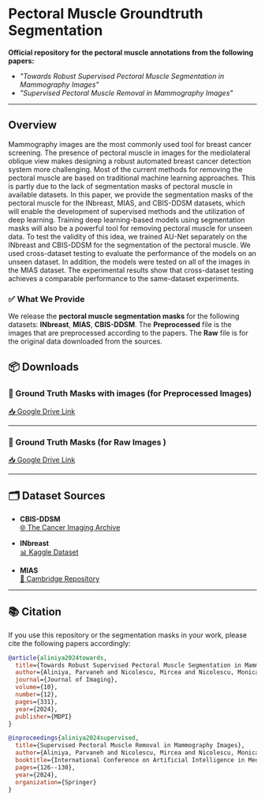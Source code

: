 

# Pectoral Muscle Groundtruth Segmentation

**Official repository for the pectoral muscle annotations from the following papers:**

- _"Towards Robust Supervised Pectoral Muscle Segmentation in Mammography Images"_
- _"Supervised Pectoral Muscle Removal in Mammography Images"_

---

## Overview

Mammography images are the most commonly used tool for breast cancer screening. The presence of pectoral muscle in images for the mediolateral oblique view makes designing a robust automated breast cancer detection system more challenging. Most of the current methods for removing the pectoral muscle are based on traditional machine learning approaches. This is partly due to the lack of segmentation masks of pectoral muscle in available datasets. In this paper, we provide the segmentation masks of the pectoral muscle for the INbreast, MIAS, and CBIS-DDSM datasets, which will enable the development of supervised methods and the utilization of deep learning. Training deep learning-based models using segmentation masks will also be a powerful tool for removing pectoral muscle for unseen data. To test the validity of this idea, we trained AU-Net separately on the INbreast and CBIS-DDSM for the segmentation of the pectoral muscle. We used cross-dataset testing to evaluate the performance of the models on an unseen dataset. In addition, the models were tested on all of the images in the MIAS dataset. The experimental results show that cross-dataset testing achieves a comparable performance to the same-dataset experiments.

### ✅ What We Provide

We release the **pectoral muscle segmentation masks** for the following datasets: **INbreast**, **MIAS**, **CBIS-DDSM**. The **Preprocessed** file is the images that are preprocessed according to the papers. The **Raw** file is for the original data downloaded from the sources.






## 📦 Downloads

### 🔹 Ground Truth Masks with images (for Preprocessed Images)

[📥 Google Drive Link](https://drive.google.com/file/d/1Ek25FOImqBHEIfpV6O5Vix5gueGFEeGx/view?usp=sharing)

---

### 🔹 Ground Truth Masks (for Raw Images )

[📥 Google Drive Link](https://drive.google.com/file/d/1yEKepjP4OKhiiP82cO5T4R-xLS7ZDpNn/view?usp=sharing)

---

## 🗂 Dataset Sources

- **CBIS-DDSM**  
  [🌐 The Cancer Imaging Archive](https://www.cancerimagingarchive.net/collection/cbis-ddsm/)

- **INbreast**  
  [📊 Kaggle Dataset](https://www.kaggle.com/datasets/ramanathansp20/inbreast-dataset)


- **MIAS**  
  [📄 Cambridge Repository](https://www.repository.cam.ac.uk/items/b6a97f0c-3b9b-40ad-8f18-3d121eef1459)

---


## 📚 Citation

If you use this repository or the segmentation masks in your work, please cite the following papers accordingly:

```bibtex
@article{aliniya2024towards,
  title={Towards Robust Supervised Pectoral Muscle Segmentation in Mammography Images},
  author={Aliniya, Parvaneh and Nicolescu, Mircea and Nicolescu, Monica and Bebis, George},
  journal={Journal of Imaging},
  volume={10},
  number={12},
  pages={331},
  year={2024},
  publisher={MDPI}
}

@inproceedings{aliniya2024supervised,
  title={Supervised Pectoral Muscle Removal in Mammography Images},
  author={Aliniya, Parvaneh and Nicolescu, Mircea and Nicolescu, Monica and Bebis, George},
  booktitle={International Conference on Artificial Intelligence in Medicine},
  pages={126--130},
  year={2024},
  organization={Springer}
}
